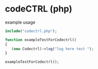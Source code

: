 # codeCTRL (php)

example usage

 ```php
include("codectrl.php");

function exampleTestForCodectrl()
{
    (new Codectrl)->log("log here test ");
}

exampleTestForCodectrl();
```


